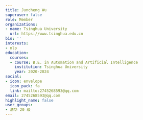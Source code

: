 ```yaml
---
title: Juncheng Wu
superuser: false
role: Member
organizations:
- name: Tsinghua University
  url: https://www.tsinghua.edu.cn
bio: ''
interests:
- nlp
education:
  courses:
  - course: B.E. in Automation and Artificial Intelligence
    institution: Tsinghua University
    year: 2020-2024
social:
- icon: envelope
  icon_pack: fa
  link: mailto:2745268593@qq.com
email: 2745268593@qq.com
highlight_name: false
user_groups:
- 清华 20 级
---
```

